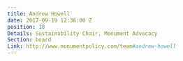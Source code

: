 ```yaml
---
title: Andrew Howell
date: 2017-09-19 12:36:00 Z
position: 18
Details: Sustainability Chair, Monument Advocacy
Section: board
Link: http://www.monumentpolicy.com/team#andrew-howell
---
```


